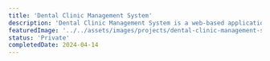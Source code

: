 ```yaml
---
title: 'Dental Clinic Management System'
description: 'Dental Clinic Management System is a web-based application to streamline dental clinic operations, enhance patient management, and improve overall efficiency.'
featuredImage: '../../assets/images/projects/dental-clinic-management-system.png'
status: 'Private'
completedDate: 2024-04-14
---
```

